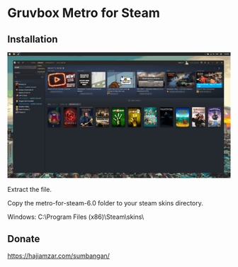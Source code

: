 # Gruvbox Metro for Steam

## Installation

![gambar](gambar.png)

Extract the file.

Copy the metro-for-steam-6.0 folder to your steam skins directory.

Windows: C:\Program Files (x86)\Steam\skins\

## Donate 

https://hajiamzar.com/sumbangan/

